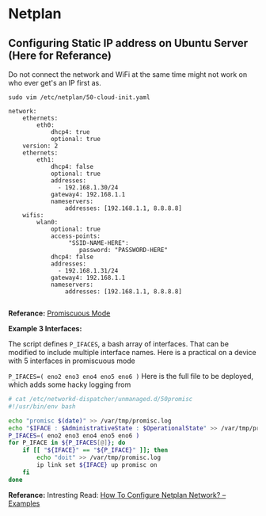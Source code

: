 # Netplan

## Configuring Static IP address on Ubuntu Server (Here for Referance)

Do not connect the network and WiFi at the same time might not work on who ever get's an IP first as.

`sudo vim /etc/netplan/50-cloud-init.yaml`

```
network:
    ethernets:
        eth0:
            dhcp4: true
            optional: true
    version: 2
    ethernets:
        eth1:
            dhcp4: false
            optional: true
            addresses:
              - 192.168.1.30/24
            gateway4: 192.168.1.1
            nameservers:
                addresses: [192.168.1.1, 8.8.8.8]
    wifis:
        wlan0:
            optional: true
            access-points:
                 "SSID-NAME-HERE":
                    password: "PASSWORD-HERE"
            dhcp4: false
            addresses:
              - 192.168.1.31/24
            gateway4: 192.168.1.1
            nameservers:
                addresses: [192.168.1.1, 8.8.8.8]


```

**Referance:** [Promiscuous Mode](https://discourse.ubuntu.com/t/netplan-multiple-interfaces/20662) 

**Example 3 Interfaces:** 

The script defines `P_IFACES`, a bash array of interfaces. That can be modified to include multiple interface names. Here is a practical on a device with 5 interfaces in promiscuous mode 

`P_IFACES=( eno2 eno3 eno4 eno5 eno6 )`
Here is the full file to be deployed, which adds some hacky logging from 

```sh
# cat /etc/networkd-dispatcher/unmanaged.d/50promisc
#!/usr/bin/env bash

echo "promisc $(date)" >> /var/tmp/promisc.log
echo "$IFACE : $AdministrativeState : $OperationalState" >> /var/tmp/promisc.log
P_IFACES=( eno2 eno3 eno4 eno5 eno6 )
for P_IFACE in ${P_IFACES[@]}; do
    if [[ "${IFACE}" == "${P_IFACE}" ]]; then
        echo "doit" >> /var/tmp/promisc.log
        ip link set ${IFACE} up promisc on
    fi
done
```

**Referance:** Intresting Read: [How To Configure Netplan Network? – Examples](https://getlabsdone.com/how-to-configure-netplan-network/)
